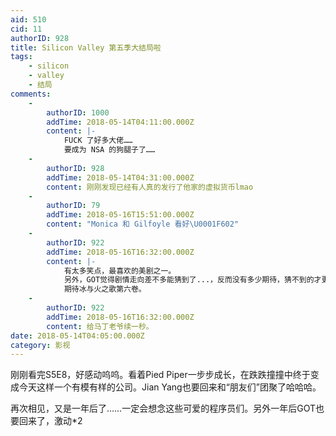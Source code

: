 ```yaml
---
aid: 510
cid: 11
authorID: 928
title: Silicon Valley 第五季大结局啦
tags:
    - silicon
    - valley
    - 结局
comments:
    -
        authorID: 1000
        addTime: 2018-05-14T04:11:00.000Z
        content: |-
            FUCK 了好多大佬……  
            要成为 NSA 的狗腿子了……
    -
        authorID: 928
        addTime: 2018-05-14T04:31:00.000Z
        content: 刚刚发现已经有人真的发行了他家的虚拟货币lmao
    -
        authorID: 79
        addTime: 2018-05-16T15:51:00.000Z
        content: "Monica 和 Gilfoyle 看好\U0001F602"
    -
        authorID: 922
        addTime: 2018-05-16T16:32:00.000Z
        content: |-
            有太多笑点，最喜欢的美剧之一。  
            另外，GOT觉得剧情走向差不多能猜到了...，反而没有多少期待，猜不到的才更期待。  
            期待冰与火之歌第六卷。
    -
        authorID: 922
        addTime: 2018-05-16T16:32:00.000Z
        content: 给马丁老爷续一秒。
date: 2018-05-14T04:05:00.000Z
category: 影视
---
```


刚刚看完S5E8，好感动呜呜。看着Pied Piper一步步成长，在跌跌撞撞中终于变成今天这样一个有模有样的公司。Jian Yang也要回来和“朋友们”团聚了哈哈哈。

再次相见，又是一年后了……一定会想念这些可爱的程序员们。另外一年后GOT也要回来了，激动\*2
